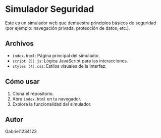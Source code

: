# Simulador Seguridad

Este es un simulador web que demuestra principios básicos de seguridad (por ejemplo: navegación privada, protección de datos, etc.).

## Archivos

- `index.html`: Página principal del simulador.
- `script (5).js`: Lógica JavaScript para las interacciones.
- `styles (4).css`: Estilos visuales de la interfaz.

## Cómo usar

1. Clona el repositorio.
2. Abre `index.html` en tu navegador.
3. Explora la funcionalidad del simulador.

## Autor

Gabriel1234123
